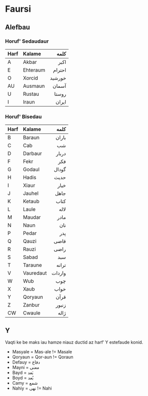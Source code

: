 # Faursi

## Alefbau

### Horuf' Sedaudaur

| Harf | Kalame   | کلمه   |
|:---- |:-------- | ------:|
| A    | Akbar    | اکبر   |
| E    | Ehteraum | احترام |
| O    | Xorcid   | خورشید |
| AU   | Ausmaun  | آسمان  |
| U    | Rustau   | روستا  |
| I    | Iraun    | ایران  |

### Horuf' Bisedau

| Harf | Kalame    | کلمه   |
|:---- |:--------- | ------:|
| B    | Baraun    | باران  |
| C    | Cab       | شب     |
| D    | Darbaur   | دربار  |
| F    | Fekr      | فکر    |
| G    | Godaul    | گودال  |
| H    | Hadis     | حدیث   |
| I    | Xiaur     | خیار   |
| J    | Jauhel    | جاهل   |
| K    | Ketaub    | کتاب   |
| L    | Laule     | لاله   |
| M    | Maudar    | مادر   |
| N    | Naun      | نان    |
| P    | Pedar     | پدر    |
| Q    | Qauzi     | قاضی   |
| R    | Rauzi     | راضی   |
| S    | Sabad     | سبد    |
| T    | Taraune   | ترانه  |
| V    | Vauredaut | واردات |
| W    | Wub       | چوب    |
| X    | Xaub      | خواب   |
| Y    | Qoryaun   | قرآن   |
| Z    | Zanbur    | زنبور  |
| CW   | Cwaule    | ژاله   |

## Y
Vaqti ke be maks iau hamze niauz ductid az harf’ Y estefaude konid.
- Masyale = Mas-ale != Masale
- Qoryaun = Qor-aun != Qoraun
- Defauy = دفاع
- Mayni = معنی
- Bayd = بَعد
- Boyd = بُعد
- Camy = شمع
- Nahiy = نهی != Nahi

